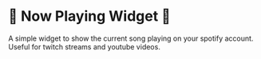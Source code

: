 # 🎵 Now Playing Widget 🎵
A simple widget to show the current song playing on your spotify account. Useful for twitch streams and youtube videos.
